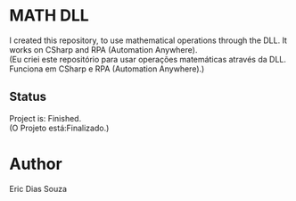 # MATH DLL
I created this repository, to use mathematical operations through the DLL. It works on CSharp and RPA (Automation Anywhere).<br/>
(Eu criei este repositório para usar operações matemáticas através da DLL. Funciona em CSharp e RPA (Automation Anywhere).)

## Status
Project is: Finished.<br/>
(O Projeto está:Finalizado.)

# Author
Eric Dias Souza
